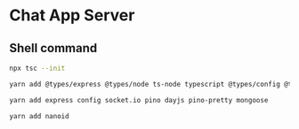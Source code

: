 # Chat App Server

## Shell command

```sh
npx tsc --init
```

```sh
yarn add @types/express @types/node ts-node typescript @types/config @types/pino -D
```

```sh
yarn add express config socket.io pino dayjs pino-pretty mongoose
```

```sh
yarn add nanoid
```
